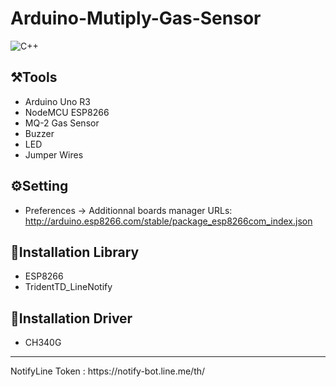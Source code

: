 # Arduino-Mutiply-Gas-Sensor

![C++](https://img.shields.io/badge/c++-%2300599C.svg?style=for-the-badge&logo=c%2B%2B&logoColor=white)

## ⚒️Tools
- Arduino Uno R3
- NodeMCU ESP8266
- MQ-2 Gas Sensor
- Buzzer
- LED
- Jumper Wires

## ⚙️Setting
- Preferences -> Additionnal boards manager URLs: http://arduino.esp8266.com/stable/package_esp8266com_index.json

## 📑Installation Library
- ESP8266
- TridentTD_LineNotify

## 📑Installation Driver
- CH340G

<hr>
NotifyLine Token : https://notify-bot.line.me/th/

